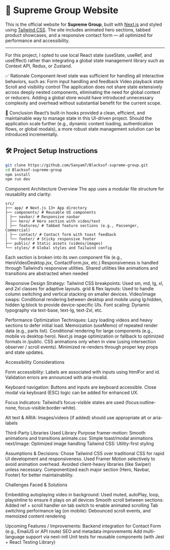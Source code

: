 # 🚀 Supreme Group Website

This is the official website for **Supreme Group**, built with [Next.js](https://nextjs.org/) and styled using [Tailwind CSS](https://tailwindcss.com/). The site includes animated hero sections, tabbed product showcases, and a responsive contact form — all optimized for performance and accessibility.

---

For this project, I opted to use local React state (useState, useRef, and useEffect) rather than integrating a global state management library such as Context API, Redux, or Zustand.

✅ Rationale
Component-level state was sufficient for handling all interactive behaviors, such as:
Form input handling and feedback
Video playback state
Scroll and visibility control
The application does not share state extensively across deeply nested components, eliminating the need for global context or reducers.
Adding a global store would have introduced unnecessary complexity and overhead without substantial benefit for the current scope.

📌 Conclusion
React’s built-in hooks provided a clean, efficient, and maintainable way to manage state in this UI-driven project. Should the application scale further (e.g., dynamic content loading, authentication flows, or global modals), a more robust state management solution can be introduced incrementally.



## 🛠️ Project Setup Instructions

```bash
git clone https://github.com/Sanyam7/Blacksof-supreme-group.git
cd Blacksof-supreme-group
npm install
npm run dev
```

 Component Architecture Overview
The app uses a modular file structure for reusability and clarity:

```plaintext
src/
├── app/ # Next.js 13+ App directory
├── components/ # Reusable UI components
│ ├── navbar/ # Responsive navbar
│ ├── hero/ # Hero section with video/text
│ ├── features/ # Tabbed feature sections (e.g., Passenger, Commercial)
│ ├── contact/ # Contact form with toast feedback
│ └── footer/ # Sticky responsive footer
├── public/ # Static assets (videos/images)
└── styles/ # Global styles and Tailwind config
```

Each section is broken into its own component file (e.g., HeroVideoDesktop.jsx, ContactForm.jsx, etc.)
Responsiveness is handled through Tailwind’s responsive utilities.
Shared utilities like animations and transitions are abstracted when needed




 Responsive Design Strategy:
Tailwind CSS breakpoints: Used sm, md, lg, xl, and 2xl classes for adaptive layouts.
grid & flex layouts: Used to handle column switching and vertical stacking on smaller devices.
Video/image swaps: Conditional rendering between desktop and mobile using lg:hidden, hidden lg:block to provide device-specific UIs.
Font scaling: Dynamic typography via text-base, text-lg, text-2xl, etc.



Performance Optimization Techniques:
Lazy loading videos and heavy sections to defer initial load.
Memoization (useMemo) of repeated render data (e.g., parts list).
Conditional rendering for large components (e.g., mobile vs desktop hero).
Next.js image optimization or fallback to optimized formats in /public.
CSS animations only when in view (using intersection observer / scroll events).
Minimized re-renders through proper key props and state updates.



Accessibility Considerations

Form accessibility:
Labels are associated with inputs using htmlFor and id.
Validation errors are announced with aria-invalid.

Keyboard navigation:
Buttons and inputs are keyboard accessible.
Close modal via keyboard (ESC) logic can be added for enhanced UX.

Focus indicators:
Tailwind’s focus-visible states are used (focus:outline-none, focus-visible:border-white).

Alt text & ARIA:
Images/videos (if added) should use appropriate alt or aria-labels




Third-Party Libraries Used
Library	Purpose
framer-motion:	Smooth animations and transitions
animate.css:	Simple toast/modal animations
next/image: Optimized image handling
Tailwind CSS:	Utility-first styling




Assumptions & Decisions:
Chose Tailwind CSS over traditional CSS for rapid UI development and responsiveness.
Used Framer Motion selectively to avoid animation overhead.
Avoided client-heavy libraries (like Swiper) unless necessary.
Componentized each major section (Hero, Navbar, Footer) for better maintainability.





 Challenges Faced & Solutions
 
Embedding autoplaying video in background:	Used muted, autoPlay, loop, playsInline to ensure it plays on all devices
Smooth scroll between sections:	Added ref + scroll handler on tab switch to enable animated scrolling
Tab switching performance lag (on mobile):	Debounced scroll events, and memoized content rendering






Upcoming Features / Improvements:
Backend integration for Contact Form (e.g., EmailJS or API route)
SEO and metadata improvements
Add multi-language support via next-intl
Unit tests for reusable components (with Jest + React Testing Library)

